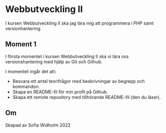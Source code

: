 # Webbutveckling II
I kursen Webbutveckling II ska jag lära mig att programmera i PHP samt versionhantering.

## Moment 1
I första momentet i kursen Webbutveckling II ska vi lära oss versionshantering med hjälp av Git och Github.

I momentet ingår det att:
- Besvara ett antal teorifrågor med beskrivningar av begrepp och kommandon.
- Skapa en README-fil för min profil på Github.
- Skapa ett remote repository med tillhörande README-fil (den du läser).

## Om
Skapad av Sofia Widholm 2022
